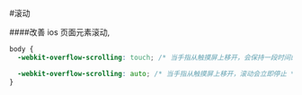 #滚动

####改善 ios 页面元素滚动,

```css
body {
  -webkit-overflow-scrolling: touch; /* 当手指从触摸屏上移开，会保持一段时间的滚动 */

  -webkit-overflow-scrolling: auto; /* 当手指从触摸屏上移开，滚动会立即停止 */
}
```
